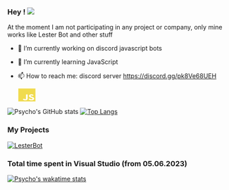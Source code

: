 ### Hey ! <img src="https://media.giphy.com/media/hvRJCLFzcasrR4ia7z/giphy.gif" width="25px">

At the moment I am not participating in any project or company, only mine works like Lester Bot and other stuff 

- 🔭 I’m currently working on discord javascript bots
- 🌱 I’m currently learning JavaScript
- 📫 How to reach me: discord server https://discord.gg/pk8Ve68UEH

  <img align="center" alt="Js" height="30" width="40" src="https://raw.githubusercontent.com/devicons/devicon/master/icons/javascript/javascript-plain.svg">

![Psycho's GitHub stats](https://github-readme-stats.vercel.app/api?username=psycho006develop&show_icons=true&theme=blue-green)      [![Top Langs](https://github-readme-stats.vercel.app/api/top-langs/?username=psycho006develop)]([https://github.com/Psycho006Develop/lesterbot])

### My Projects

[![LesterBot](https://github-readme-stats.vercel.app/api/pin/?username=psycho006develop&repo=lesterbot)]([https://github.com/Psycho006Develop/lesterbot])

### Total time spent in Visual Studio (from 05.06.2023)

[![Psycho's wakatime stats](https://github-readme-stats.vercel.app/api/wakatime?username=Psycho006Develop)](https://github.com/anuraghazra/github-readme-stats)
